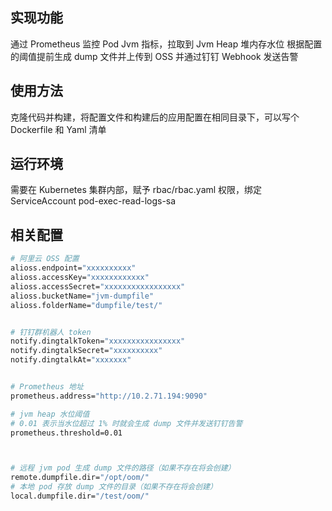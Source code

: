## 实现功能
通过 Prometheus 监控 Pod Jvm 指标，拉取到 Jvm Heap 堆内存水位
根据配置的阈值提前生成 dump 文件并上传到 OSS 
并通过钉钉 Webhook 发送告警

## 使用方法
克隆代码并构建，将配置文件和构建后的应用配置在相同目录下，可以写个 Dockerfile 和 Yaml 清单 

## 运行环境
需要在 Kubernetes 集群内部，赋予 rbac/rbac.yaml 权限，绑定 ServiceAccount pod-exec-read-logs-sa

## 相关配置
```bash
# 阿里云 OSS 配置
alioss.endpoint="xxxxxxxxxx"
alioss.accessKey="xxxxxxxxxxxx"
alioss.accessSecret="xxxxxxxxxxxxxxxxx"
alioss.bucketName="jvm-dumpfile"
alioss.folderName="dumpfile/test/"


# 钉钉群机器人 token
notify.dingtalkToken="xxxxxxxxxxxxxxxx"
notify.dingtalkSecret="xxxxxxxxxx"
notify.dingtalkAt="xxxxxxx"


# Prometheus 地址
prometheus.address="http://10.2.71.194:9090"

# jvm heap 水位阈值
# 0.01 表示当水位超过 1% 时就会生成 dump 文件并发送钉钉告警
prometheus.threshold=0.01



# 远程 jvm pod 生成 dump 文件的路径（如果不存在将会创建）
remote.dumpfile.dir="/opt/oom/"
# 本地 pod 存放 dump 文件的目录（如果不存在将会创建）
local.dumpfile.dir="/test/oom/"
```
